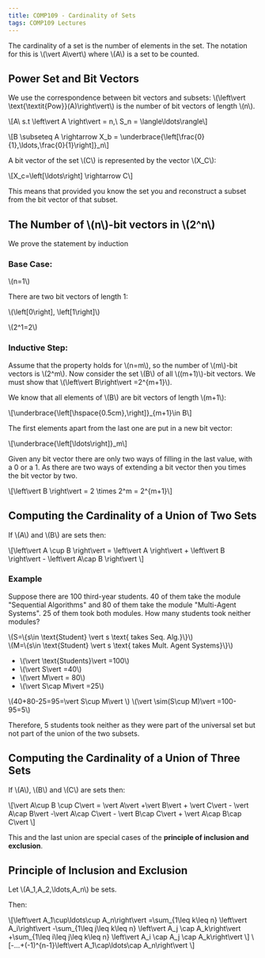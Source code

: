 ```yaml
---
title: COMP109 - Cardinality of Sets
tags: COMP109 Lectures
---
```

The cardinality of a set is the number of elements in the set. The notation for this is &#92;(\vert A\vert&#92;) where &#92;(A&#92;) is a set to be counted.

## Power Set and Bit Vectors
We use the correspondence between bit vectors and subsets: &#92;(\left\vert  \text{\textit{Pow}}(A)\right\vert&#92;) is the number of bit vectors of length &#92;(n&#92;).

&#92;[A\ s.t \left\vert  A \right\vert  = n,\ S_n = \langle\ldots\rangle&#92;]

&#92;[B \subseteq A \rightarrow X_b = \underbrace{\left[\frac{0}{1},\ldots,\frac{0}{1}\right]}_n&#92;]

A bit vector of the set &#92;(C&#92;) is represented by the vector &#92;(X_C&#92;):

&#92;[X_c=\left[\ldots\right] \rightarrow C&#92;]

This means that provided you know the set you and reconstruct a subset from the bit vector of that subset.

## The Number of &#92;(n&#92;)-bit vectors in &#92;(2^n&#92;)
We prove the statement by induction
### Base Case:
&#92;(n=1&#92;)

There are two bit vectors of length 1:

&#92;(\left[0\right], \left[1\right]&#92;)

&#92;(2^1=2&#92;)

### Inductive Step:
Assume that the property holds for &#92;(n=m&#92;), so the number of &#92;(m&#92;)-bit vectors is &#92;(2^m&#92;). Now consider the set &#92;(B&#92;) of all &#92;((m+1)&#92;)-bit vectors. We must show that &#92;(\left\vert B\right\vert =2^{m+1}&#92;).

We know that all elements of &#92;(B&#92;) are bit vectors of length &#92;(m+1&#92;):

&#92;[\underbrace{\left[\hspace{0.5cm},\right]}_{m+1}\in B&#92;]

The first elements apart from the last one are put in a new bit vector:

&#92;[\underbrace{\left[\ldots\right]}_m&#92;]

Given any bit vector there are only two ways of filling in the last value, with a 0 or a 1. As there are two ways of extending a bit vector then you times the bit vector by two.

&#92;[\left\vert  B \right\vert  = 2 \times 2^m = 2^{m+1}&#92;]

## Computing the Cardinality of a Union of Two Sets
If &#92;(A&#92;) and &#92;(B&#92;) are sets then:

&#92;[\left\vert  A \cup B \right\vert  = \left\vert  A \right\vert  + \left\vert  B \right\vert  - \left\vert  A\cap B \right\vert &#92;]

### Example
Suppose there are 100 third-year students. 40 of them take the module "Sequential Algorithms" and 80 of them take the module "Multi-Agent Systems". 25 of them took both modules. How many students took neither modules?

&#92;(S=&#92;{s\in \text{Student} \vert  s \text{ takes Seq. Alg.}&#92;}&#92;)  
&#92;(M=&#92;{s\in \text{Student} \vert  s \text{ takes Mult. Agent Systems}&#92;}&#92;)

* &#92;(\vert \text{Students}\vert  =100&#92;)
* &#92;(\vert S\vert =40&#92;)
* &#92;(\vert M\vert  = 80&#92;)
* &#92;(\vert S\cap M\vert  =25&#92;)

&#92;(40+80-25=95=\vert S\cup M\vert &#92;)
&#92;(\vert \sim(S\cup M)\vert =100-95=5&#92;)

Therefore, 5 students took neither as they were part of the universal set but not part of the union of the two subsets.

## Computing the Cardinality of a Union of Three Sets
If &#92;(A&#92;), &#92;(B&#92;) and &#92;(C&#92;) are sets then:

&#92;[\vert A\cup B \cup C\vert = \vert A\vert  +\vert B\vert  + \vert C\vert  - \vert A\cap B\vert -\vert A\cap C\vert  - \vert B\cap C\vert  + \vert A\cap B\cap C\vert &#92;]

This and the last union are special cases of the **principle of inclusion and exclusion**.

## Principle of Inclusion and Exclusion
Let &#92;(A_1,A_2,\ldots,A_n&#92;) be sets.

Then:

&#92;[\left\vert A_1\cup\ldots\cup A_n\right\vert =\sum_{1\leq k\leq n} \left\vert A_i\right\vert -\sum_{1\leq j\leq k\leq n} \left\vert A_j \cap A_k\right\vert +\sum_{1\leq i\leq j\leq k\leq n} \left\vert A_i \cap A_j \cap A_k\right\vert &#92;]
&#92;[-...+(-1)^{n-1}\left\vert A_1\cap\ldots\cap A_n\right\vert &#92;]
